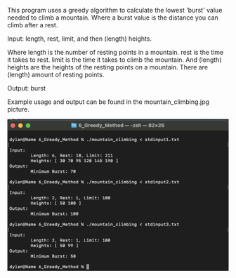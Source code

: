 This program uses a greedy algorithm to calculate the lowest 'burst' value needed to climb a mountain. Where a burst value is the distance you can climb after a rest.

Input: length, rest, limit, and then (length) heights.

Where length is the number of resting points in a mountain. rest is the time it takes to rest. limit is the time it takes to climb the mountain.
And (length) heights are the heights of the resting points on a mountain. There are (length) amount of resting points.

Output: burst 

Example usage and output can be found in the mountain_climbing.jpg picture.

![Example Usage](/Greedy_Method/Example-Usage.png?raw=true)
